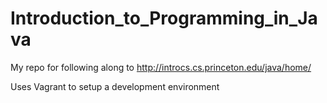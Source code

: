 # Introduction_to_Programming_in_Java
My repo for following along to http://introcs.cs.princeton.edu/java/home/

Uses Vagrant to setup a development environment
